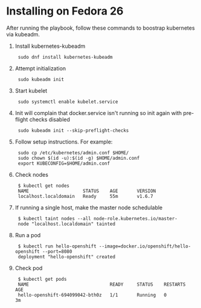 # Installing on Fedora 26

After running the playbook, follow these commands to boostrap kubernetes
via kubeadm.

1. Install kubernetes-kubeadm

        sudo dnf install kubernetes-kubeadm
1. Attempt initialization

        sudo kubeadm init
1. Start kubelet

        sudo systemctl enable kubelet.service
1. Init will complain that docker.service isn't running so init again with pre-flight checks disabled

        sudo kubeadm init --skip-preflight-checks
1. Follow setup instructions. For example:

        sudo cp /etc/kubernetes/admin.conf $HOME/
        sudo chown $(id -u):$(id -g) $HOME/admin.conf
        export KUBECONFIG=$HOME/admin.conf
1. Check nodes

        $ kubectl get nodes
        NAME                    STATUS    AGE       VERSION
        localhost.localdomain   Ready     55m       v1.6.7
1. If running a single host, make the master node schedulable

        $ kubectl taint nodes --all node-role.kubernetes.io/master-
        node "localhost.localdomain" tainted
1. Run a pod

        $ kubectl run hello-openshift --image=docker.io/openshift/hello-openshift --port=8080
        deployment "hello-openshift" created
1. Check pod

        $ kubectl get pods
        NAME                              READY     STATUS    RESTARTS   AGE
        hello-openshift-694099042-bth0z   1/1       Running   0          3m
